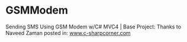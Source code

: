GSMModem
========

Sending SMS Using GSM Modem w/C# MVC4 | Base Project: Thanks to Naveed Zaman posted in: www.c-sharpcorner.com

